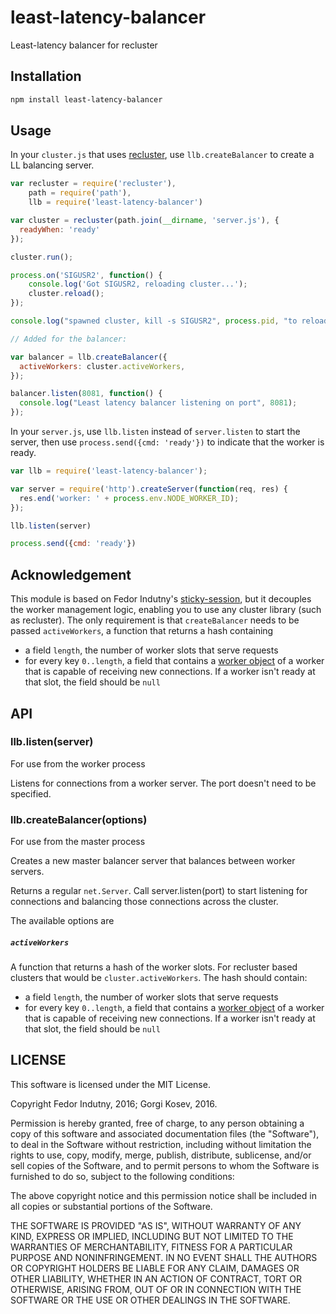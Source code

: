 # least-latency-balancer

Least-latency balancer for recluster

## Installation

```bash
npm install least-latency-balancer
```

## Usage

In your `cluster.js` that uses [recluster][recluster], use `llb.createBalancer`
to create a LL balancing server.

```js
var recluster = require('recluster'),
    path = require('path'),
    llb = require('least-latency-balancer')

var cluster = recluster(path.join(__dirname, 'server.js'), {
  readyWhen: 'ready'
});

cluster.run();

process.on('SIGUSR2', function() {
    console.log('Got SIGUSR2, reloading cluster...');
    cluster.reload();
});

console.log("spawned cluster, kill -s SIGUSR2", process.pid, "to reload");

// Added for the balancer:

var balancer = llb.createBalancer({
  activeWorkers: cluster.activeWorkers,
});

balancer.listen(8081, function() {
  console.log("Least latency balancer listening on port", 8081);
});

```

In your `server.js`, use `llb.listen` instead of `server.listen` to start the server,
then use `process.send({cmd: 'ready'})` to indicate that the worker is ready.

```javascript
var llb = require('least-latency-balancer');

var server = require('http').createServer(function(req, res) {
  res.end('worker: ' + process.env.NODE_WORKER_ID);
});

llb.listen(server)

process.send({cmd: 'ready'})
```

## Acknowledgement

This module is based on Fedor Indutny's [sticky-session][sticky-session],
but it decouples the worker management logic, enabling you to use any cluster
library (such as recluster). The only requirement is that `createBalancer`
needs to be passed `activeWorkers`, a function that returns a hash containing

* a field `length`, the number of worker slots that serve requests
* for every key `0..length`, a field that contains a [worker object][api-cluster-worker]
  of a worker that is capable of receiving new connections. If a worker isn't
  ready at that slot, the field should be `null`

## API

### llb.listen(server)

For use from the worker process

Listens for connections from a worker server. The port doesn't need
to be specified.

### llb.createBalancer(options)

For use from the master process

Creates a new master balancer server that balances between worker servers.

Returns a regular `net.Server`. Call server.listen(port) to start listening
for connections and balancing those connections across the cluster.

The available options are

##### `activeWorkers`

A function that returns a hash of the worker slots. For recluster based
clusters that would be `cluster.activeWorkers`. The hash should contain:

* a field `length`, the number of worker slots that serve requests
* for every key `0..length`, a field that contains a [worker object][api-cluster-worker]
  of a worker that is capable of receiving new connections. If a worker isn't
  ready at that slot, the field should be `null`

## LICENSE

This software is licensed under the MIT License.

Copyright Fedor Indutny, 2016; Gorgi Kosev, 2016.

Permission is hereby granted, free of charge, to any person obtaining a
copy of this software and associated documentation files (the
"Software"), to deal in the Software without restriction, including
without limitation the rights to use, copy, modify, merge, publish,
distribute, sublicense, and/or sell copies of the Software, and to permit
persons to whom the Software is furnished to do so, subject to the
following conditions:

The above copyright notice and this permission notice shall be included
in all copies or substantial portions of the Software.

THE SOFTWARE IS PROVIDED "AS IS", WITHOUT WARRANTY OF ANY KIND, EXPRESS
OR IMPLIED, INCLUDING BUT NOT LIMITED TO THE WARRANTIES OF
MERCHANTABILITY, FITNESS FOR A PARTICULAR PURPOSE AND NONINFRINGEMENT. IN
NO EVENT SHALL THE AUTHORS OR COPYRIGHT HOLDERS BE LIABLE FOR ANY CLAIM,
DAMAGES OR OTHER LIABILITY, WHETHER IN AN ACTION OF CONTRACT, TORT OR
OTHERWISE, ARISING FROM, OUT OF OR IN CONNECTION WITH THE SOFTWARE OR THE
USE OR OTHER DEALINGS IN THE SOFTWARE.

[recluster]: https://github.com/doxout/recluster
[api-cluster-worker]: https://nodejs.org/api/cluster.html#cluster_class_worker
[sticky-session]: (https://github.com/indutny/sticky-session)
